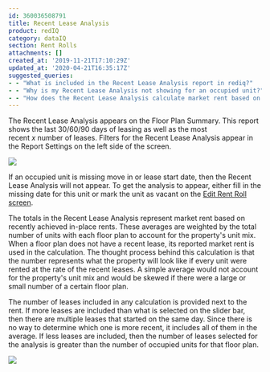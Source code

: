 ```yaml
---
id: 360036508791
title: Recent Lease Analysis
product: redIQ
category: dataIQ
section: Rent Rolls
attachments: []
created_at: '2019-11-21T17:10:29Z'
updated_at: '2020-04-21T16:35:17Z'
suggested_queries:
- - "What is included in the Recent Lease Analysis report in rediq?"
- - "Why is my Recent Lease Analysis not showing for an occupied unit?"
- - "How does the Recent Lease Analysis calculate market rent based on leases?"
---
```

The Recent Lease Analysis appears on the Floor Plan Summary. This report shows the last 30/60/90 days of leasing as well as the most recent *x* number of leases. Filters for the Recent Lease Analysis appear in the Report Settings on the left side of the screen.

![](https://s3.amazonaws.com/cdn.freshdesk.com/data/helpdesk/attachments/production/5093054991/original/OXoWDEkIJ5JCzpJ7GoFecELpHESgQCubrw?1516635525)

If an occupied unit is missing move in or lease start date, then the Recent Lease Analysis will not appear. To get the analysis to appear, either fill in the missing date for this unit or mark the unit as vacant on the [Edit Rent Roll screen](https://rediq.zendesk.com/hc/en-us/articles/360036141132).

The totals in the Recent Lease Analysis represent market rent based on recently achieved in-place rents. These averages are weighted by the total number of units with each floor plan to account for the property's unit mix. When a floor plan does not have a recent lease, its reported market rent is used in the calculation. The thought process behind this calculation is that the number represents what the property will look like if every unit were rented at the rate of the recent leases. A simple average would not account for the property's unit mix and would be skewed if there were a large or small number of a certain floor plan.

The number of leases included in any calculation is provided next to the rent. If more leases are included than what is selected on the slider bar, then there are multiple leases that started on the same day. Since there is no way to determine which one is more recent, it includes all of them in the average. If less leases are included, then the number of leases selected for the analysis is greater than the number of occupied units for that floor plan.

![](https://s3.amazonaws.com/cdn.freshdesk.com/data/helpdesk/attachments/production/5088347533/original/_3kAdT2yPH_FCP6jrHZKRFCZGJLFRHwORg?1506025270)